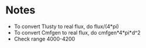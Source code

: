 Notes
=====

- To convert Tlusty to real flux, do flux/(4\*pi)
- To convert Cmfgen to real flux, do cmfgen\*4\*pi\*d^2
- Check range 4000-4200